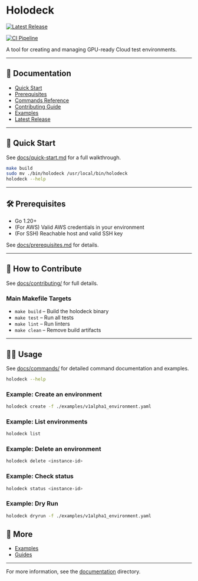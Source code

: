 # Holodeck

[![Latest Release](https://img.shields.io/github/v/release/NVIDIA/holodeck?label=latest%20release)](https://github.com/NVIDIA/holodeck/releases/latest)

[![CI Pipeline](https://github.com/NVIDIA/holodeck/actions/workflows/ci.yaml/badge.svg?branch=main)](https://github.com/NVIDIA/holodeck/actions/workflows/ci.yaml)

A tool for creating and managing GPU-ready Cloud test environments.

---

## 📖 Documentation

- [Quick Start](docs/quick-start.md)
- [Prerequisites](docs/prerequisites.md)
- [Commands Reference](docs/commands/)
- [Contributing Guide](docs/contributing/)
- [Examples](docs/examples/)
- [Latest Release](https://github.com/NVIDIA/holodeck/releases/latest)

---

## 🚀 Quick Start

See [docs/quick-start.md](docs/quick-start.md) for a full walkthrough.

```bash
make build
sudo mv ./bin/holodeck /usr/local/bin/holodeck
holodeck --help
```

---

## 🛠️ Prerequisites

- Go 1.20+
- (For AWS) Valid AWS credentials in your environment
- (For SSH) Reachable host and valid SSH key

See [docs/prerequisites.md](docs/prerequisites.md) for details.

---

## 📝 How to Contribute

See [docs/contributing/](docs/contributing/) for full details.

### Main Makefile Targets

- `make build` – Build the holodeck binary
- `make test` – Run all tests
- `make lint` – Run linters
- `make clean` – Remove build artifacts

---

## 🧑‍💻 Usage

See [docs/commands/](docs/commands/) for detailed command documentation and examples.

```bash
holodeck --help
```

### Example: Create an environment

```bash
holodeck create -f ./examples/v1alpha1_environment.yaml
```

### Example: List environments

```bash
holodeck list
```

### Example: Delete an environment

```bash
holodeck delete <instance-id>
```

### Example: Check status

```bash
holodeck status <instance-id>
```

### Example: Dry Run

```bash
holodeck dryrun -f ./examples/v1alpha1_environment.yaml
```

## 📂 More

- [Examples](docs/examples/)
- [Guides](docs/guides/)

---

For more information, see the [documentation](docs/README.md) directory.
